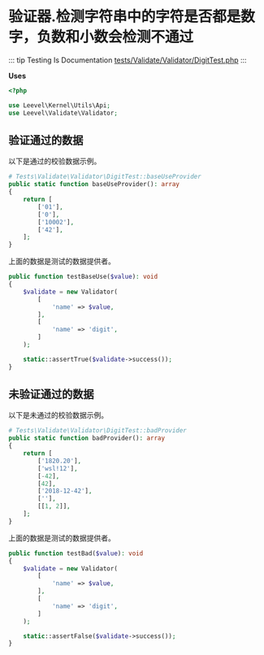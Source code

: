 # 验证器.检测字符串中的字符是否都是数字，负数和小数会检测不通过

::: tip Testing Is Documentation
[tests/Validate/Validator/DigitTest.php](https://github.com/hunzhiwange/framework/blob/master/tests/Validate/Validator/DigitTest.php)
:::

**Uses**

``` php
<?php

use Leevel\Kernel\Utils\Api;
use Leevel\Validate\Validator;
```

## 验证通过的数据

以下是通过的校验数据示例。

``` php
# Tests\Validate\Validator\DigitTest::baseUseProvider
public static function baseUseProvider(): array
{
    return [
        ['01'],
        ['0'],
        ['10002'],
        ['42'],
    ];
}
```

上面的数据是测试的数据提供者。

``` php
public function testBaseUse($value): void
{
    $validate = new Validator(
        [
            'name' => $value,
        ],
        [
            'name' => 'digit',
        ]
    );

    static::assertTrue($validate->success());
}
```

## 未验证通过的数据

以下是未通过的校验数据示例。

``` php
# Tests\Validate\Validator\DigitTest::badProvider
public static function badProvider(): array
{
    return [
        ['1820.20'],
        ['wsl!12'],
        [-42],
        [42],
        ['2018-12-42'],
        [''],
        [[1, 2]],
    ];
}
```

上面的数据是测试的数据提供者。

``` php
public function testBad($value): void
{
    $validate = new Validator(
        [
            'name' => $value,
        ],
        [
            'name' => 'digit',
        ]
    );

    static::assertFalse($validate->success());
}
```